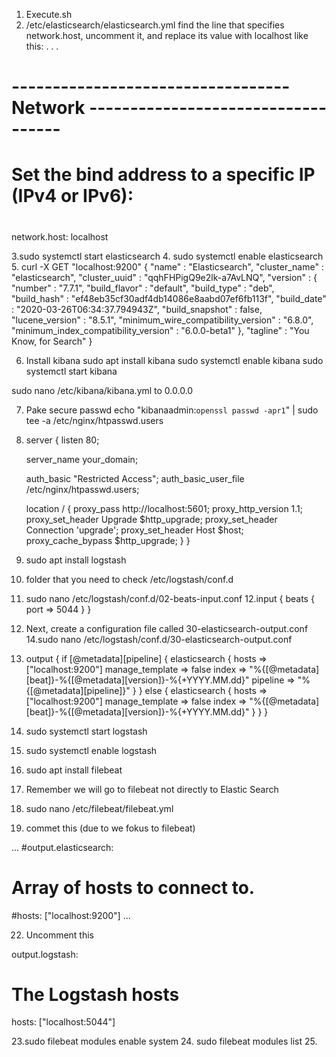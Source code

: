

1. Execute.sh
2. /etc/elasticsearch/elasticsearch.yml
 find the line that specifies network.host, uncomment it, and replace its value with localhost like this:
 . . .
# ---------------------------------- Network -----------------------------------
#
# Set the bind address to a specific IP (IPv4 or IPv6):
#
network.host: localhost

3.sudo systemctl start elasticsearch
4. sudo systemctl enable elasticsearch
5. curl -X GET "localhost:9200"
{
  "name" : "Elasticsearch",
  "cluster_name" : "elasticsearch",
  "cluster_uuid" : "qqhFHPigQ9e2lk-a7AvLNQ",
  "version" : {
    "number" : "7.7.1",
    "build_flavor" : "default",
    "build_type" : "deb",
    "build_hash" : "ef48eb35cf30adf4db14086e8aabd07ef6fb113f",
    "build_date" : "2020-03-26T06:34:37.794943Z",
    "build_snapshot" : false,
    "lucene_version" : "8.5.1",
    "minimum_wire_compatibility_version" : "6.8.0",
    "minimum_index_compatibility_version" : "6.0.0-beta1"
  },
  "tagline" : "You Know, for Search"
}


6. Install kibana
sudo apt install kibana
sudo systemctl enable kibana
sudo systemctl start kibana

sudo nano /etc/kibana/kibana.yml
to 0.0.0.0

7. Pake secure passwd
echo "kibanaadmin:`openssl passwd -apr1`" | sudo tee -a /etc/nginx/htpasswd.users

8. server {
    listen 80;

    server_name your_domain;

    auth_basic "Restricted Access";
    auth_basic_user_file /etc/nginx/htpasswd.users;

    location / {
        proxy_pass http://localhost:5601;
        proxy_http_version 1.1;
        proxy_set_header Upgrade $http_upgrade;
        proxy_set_header Connection 'upgrade';
        proxy_set_header Host $host;
        proxy_cache_bypass $http_upgrade;
    }
}

9. sudo apt install logstash
10. folder that you need to check
/etc/logstash/conf.d
11. sudo nano /etc/logstash/conf.d/02-beats-input.conf
12.input {
  beats {
    port => 5044
  }
}
13. Next, create a configuration file called 30-elasticsearch-output.conf
14.sudo nano /etc/logstash/conf.d/30-elasticsearch-output.conf
15. output {
  if [@metadata][pipeline] {
    elasticsearch {
    hosts => ["localhost:9200"]
    manage_template => false
    index => "%{[@metadata][beat]}-%{[@metadata][version]}-%{+YYYY.MM.dd}"
    pipeline => "%{[@metadata][pipeline]}"
    }
  } else {
    elasticsearch {
    hosts => ["localhost:9200"]
    manage_template => false
    index => "%{[@metadata][beat]}-%{[@metadata][version]}-%{+YYYY.MM.dd}"
    }
  }
}

16. sudo systemctl start logstash
17. sudo systemctl enable logstash
18. sudo apt install filebeat
19. Remember we will go to filebeat not directly to Elastic Search
20. sudo nano /etc/filebeat/filebeat.yml
21. commet this (due to we fokus to filebeat)

...
#output.elasticsearch:
  # Array of hosts to connect to.
  #hosts: ["localhost:9200"]
...


22. Uncomment this 

output.logstash:
  # The Logstash hosts
  hosts: ["localhost:5044"]

23.sudo filebeat modules enable system
24. sudo filebeat modules list
25. 
